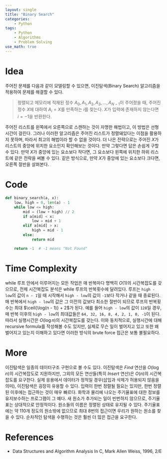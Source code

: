 ```yaml
---
layout: single
title: "Binary Search"
categories:
    - Python
tags:
    - Python
    - Algorithms
    - Problem Solving
use_math: true
---
```


# Idea

주어진 문제를 다음과 같이 모델링할 수 있으면, 이진탐색(Binary Search) 알고리즘을 적용하여 문제를 해결할 수 있다.

> 정렬되고 메모리에 적재된 정수 $A_0, A_1, A_2, A_3, ..., A_{N-1}$이 주어졌을 때, 주어진 정수 $X$에 대하여 $A_i = X$를 만족하는 $i$를 찾는다. $X$가 입력에 존재하지 않는다면 $i = -1$을 반환한다.

주어진 리스트를 왼쪽에서 오른쪽으로 스캔하는 것이 자명한 해법이고, 이 방법은 선형 시간이 걸린다. 그러나 이러한 알고리즘은 주어진 리스트가 정렬돼있다는 이점을 활용하지 못하며, 따라서 최고의 해법이라 할 수 없을 것이다. 더 나은 전략으로는 주어진 $X$가 리스트의 중앙에 위치한 요소인지 확인해보는 것이다. 만약 그렇다면 답은 손쉽게 구할 수 있다. 만약 $X$가 중앙에 있는 요소보다 작다면, 그 요소보다 왼쪽에 위치한 하위 리스트에 같은 전략을 써볼 수 있다. 같은 방식으로,  만약 $X$가 중앙에 있는 요소보다 크다면, 오른쪽 절반을 살펴본다.

# Code

```python
def binary_search(a, x):
    low, high = 0, len(a) - 1
    while low <= high:
        mid = (low + high) // 2
        if a[mid] < x:
            low = mid + 1
        elif a[mid] > x:
            high = mid - 1
        else:
            return mid

    return -1  # -1 means "Not Found"
```

# Time Complexity

while 루프 안에서 이루어지는 모든 작업은 매 반복마다 명백히 $O(1)$의 시간복잡도를 갖으므로, 전체 시간복잡도 분석은 while 루프의 반복횟수에 달려있다. 루프는 `high - low`의 값이 `n - 1`일 때 시작해서 `high - low`의 값이 `-1`보다 작거나 같을 때 종료된다. 매 반복에서 `high - low`의 값은 그 이전의 값보다 최소한 절반이 되므로 루프의 반복횟수는 최대 $\ceil{\log(n - 1)} + 2$가 된다. 예를 들어 `high - low`의 값이 `128`일 경우, 매 반복 이후의 `high - low`의 최대값들은 `64, 32, 16, 8, 4, 2, 1, 0, -1`이 된다. 따라서 실행시간은 $O(\log{n})$의 시간복잡도를 갖는다. 이와 동치적으로, 실행시간에 대해 recursive formula를 작성해볼 수도 있지만, 실제로 무슨 일이 벌어지고 있고 또한 왜 벌어지고 있는지 이해하고 있다면 이러한 방식의 brute force 접근은 보통 불필요하다.

# More

이진탐색은 일종의 데이터구조 구현으로 볼 수도 있다. 이진탐색은 $Find$ 연산을 $O(\log{n})$의 시간복잡도로 지원하지만, 그외의 모든 연산들(특히 $Insert$ 연산)은 $O(n)$의 시간복잡도를 요구한다. 실제 응용에서 데이터가 정적일 경우(삽입과 삭제가 허용되지 않음을 의미), 이진탐색은 굉장히 유용할 수 있다. 입력이 한번 정렬될 필요는 있지만, 한번 정렬된 이후에는 접근하는 것이 매우 빠르다. 화학과 물리에 나오는 주기율표에 대한 정보를 유지보수하는 프로그램이 그 예다. 새 원소가 추가되는 일이 빈번하지 않으므로, 주기율표는 상대적으로 안정적이다. 원소들의 이름은 정렬된 상태로 유지될 수 있다. 주기율표에는 약 110개 정도의 원소밖에 없으므로 최대 8번의 접근이면 우리가 원하는 원소를 찾을 수 있다. 순차적인 탐색을 수행하는 것은 훨씬 더 많은 접근을 요구한다.

# References

- Data Structures and Algorithm Analysis In C, Mark Allen Weiss, 1996, 2/E
